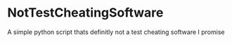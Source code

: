 # NotTestCheatingSoftware
A simple python script thats definitly not a test cheating software I promise
